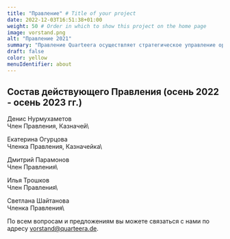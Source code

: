 ```yaml
---
title: "Правление" # Title of your project
date: 2022-12-03T16:51:38+01:00
weight: 50 # Order in which to show this project on the home page
image: vorstand.png
alt: "Правление 2021"
summary: "Правление Quarteera осуществляет стратегическое управление организацией, определяет приоритеты и ставит тактические цели, отвечает за кадровые вопросы."
draft: false
color: yellow
menuIdentifier: about
---
```


## Состав действующего Правления (осень 2022 - осень 2023 гг.)

Денис Нурмухаметов\
Член Правления, Казначей\

Екатерина Огурцова\
Членка Правления, Казначейка\

Дмитрий Парамонов\
Член Правления\

Илья Трошков\
Член Правления\

Светлана Шайтанова\
Членка Правления\

По всем вопросам и предложениям вы можете связаться с нами по адресу [vorstand@quarteera.de](mailto:vorstand@quarteera.de).
